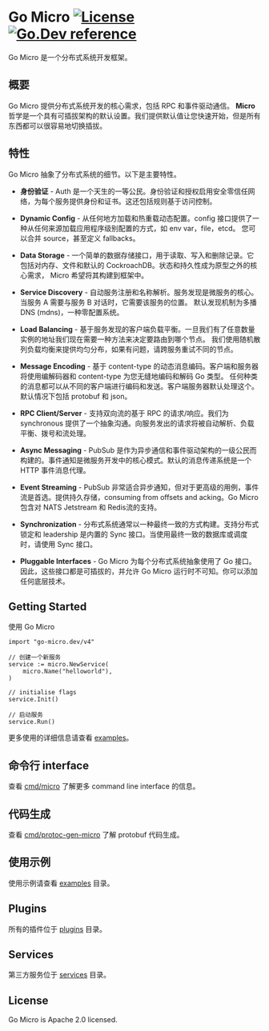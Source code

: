 # Go Micro [![License](https://img.shields.io/:license-apache-blue.svg)](https://opensource.org/licenses/Apache-2.0) [![Go.Dev reference](https://img.shields.io/badge/go.dev-reference-007d9c?logo=go&logoColor=white&style=flat-square)](https://pkg.go.dev/go-micro.dev/v4?tab=doc)

Go Micro 是一个分布式系统开发框架。

## 概要

Go Micro 提供分布式系统开发的核心需求，包括 RPC 和事件驱动通信。
**Micro** 哲学是一个具有可插拔架构的默认设置。我们提供默认值让您快速开始，但是所有东西都可以很容易地切换插拔。

## 特性

Go Micro 抽象了分布式系统的细节。以下是主要特性。

- **身份验证** - Auth 是一个天生的一等公民。身份验证和授权启用安全零信任网络，为每个服务提供身份和证书。这还包括规则基于访问控制。

- **Dynamic Config** - 从任何地方加载和热重载动态配置。config 接口提供了一种从任何来源加载应用程序级别配置的方式，如 env var，file，etcd。
您可以合并 source，甚至定义 fallbacks。

- **Data Storage** - 一个简单的数据存储接口，用于读取、写入和删除记录。它包括对内存、文件和默认的 CockroachDB。状态和持久性成为原型之外的核心需求，
Micro 希望将其构建到框架中。

- **Service Discovery** - 自动服务注册和名称解析。服务发现是微服务的核心。当服务 A 需要与服务 B 对话时，它需要该服务的位置。
默认发现机制为多播 DNS (mdns)，一种零配置系统。

- **Load Balancing** - 基于服务发现的客户端负载平衡。一旦我们有了任意数量实例的地址我们现在需要一种方法来决定要路由到哪个节点。
我们使用随机散列负载均衡来提供均匀分布，如果有问题，请跨服务重试不同的节点。

- **Message Encoding** - 基于 content-type 的动态消息编码。客户端和服务器将使用编解码器和 content-type 为您无缝地编码和解码 Go 类型。
任何种类的消息都可以从不同的客户端进行编码和发送。客户端服务器默认处理这个。默认情况下包括 protobuf 和 json。

- **RPC Client/Server** - 支持双向流的基于 RPC 的请求/响应。我们为 synchronous 提供了一个抽象沟通。向服务发出的请求将被自动解析、负载平衡、拨号和流处理。

- **Async Messaging** - PubSub 是作为异步通信和事件驱动架构的一级公民而构建的。事件通知是微服务开发中的核心模式。默认的消息传递系统是一个 HTTP 事件消息代理。

- **Event Streaming** - PubSub 非常适合异步通知，但对于更高级的用例，事件流是首选。提供持久存储，consuming from offsets and acking。Go Micro 包含对 NATS Jetstream 和 Redis流的支持。

- **Synchronization** - 分布式系统通常以一种最终一致的方式构建。支持分布式锁定和 leadership 是内置的 Sync 接口。当使用最终一致的数据库或调度时，请使用 Sync 接口。

- **Pluggable Interfaces** - Go Micro 为每个分布式系统抽象使用了 Go 接口。因此，这些接口都是可插拔的，并允许 Go Micro 运行时不可知。你可以添加任何底层技术。

## Getting Started

使用 Go Micro

```golang
import "go-micro.dev/v4"

// 创建一个新服务
service := micro.NewService(
    micro.Name("helloworld"),
)

// initialise flags
service.Init()

// 启动服务
service.Run()
```

更多使用的详细信息请查看 [examples](https://github.com/micro/go-micro/tree/master/examples)。

## 命令行 interface

查看 [cmd/micro](https://github.com/asim/go-micro/tree/master/cmd/micro) 了解更多 command line interface 的信息。

## 代码生成

查看 [cmd/protoc-gen-micro](https://github.com/micro/go-micro/tree/master/cmd/protoc-gen-micro) 了解 protobuf 代码生成。


## 使用示例

使用示例请查看 [examples](https://github.com/micro/go-micro/tree/master/examples) 目录。

## Plugins

所有的插件位于 [plugins](https://github.com/micro/go-micro/tree/master/plugins) 目录。

## Services

第三方服务位于 [services](https://github.com/micro/go-micro/tree/master/services) 目录。

## License

Go Micro is Apache 2.0 licensed.
